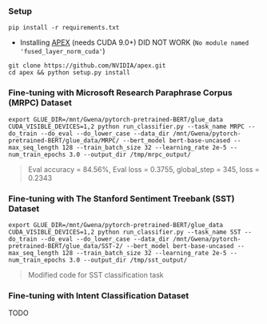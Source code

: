### Setup
```
pip install -r requirements.txt
```

* Installing [APEX](https://www.github.com/nvidia/apex) (needs CUDA 9.0+) DID NOT WORK (`No module named 'fused_layer_norm_cuda'`)
```
git clone https://github.com/NVIDIA/apex.git
cd apex && python setup.py install
```

### Fine-tuning with Microsoft Research Paraphrase Corpus (MRPC) Dataset
```
export GLUE_DIR=/mnt/Gwena/pytorch-pretrained-BERT/glue_data
CUDA_VISIBLE_DEVICES=1,2 python run_classifier.py --task_name MRPC --do_train --do_eval --do_lower_case --data_dir /mnt/Gwena/pytorch-pretrained-BERT/glue_data/MRPC/ --bert_model bert-base-uncased --max_seq_length 128 --train_batch_size 32 --learning_rate 2e-5 --num_train_epochs 3.0 --output_dir /tmp/mrpc_output/
```
> Eval accuracy = 84.56%, Eval loss = 0.3755, global_step = 345, loss = 0.2343

### Fine-tuning with The Stanford Sentiment Treebank (SST) Dataset
```
export GLUE_DIR=/mnt/Gwena/pytorch-pretrained-BERT/glue_data
CUDA_VISIBLE_DEVICES=1,2 python run_classifier.py --task_name SST --do_train --do_eval --do_lower_case --data_dir /mnt/Gwena/pytorch-pretrained-BERT/glue_data/SST-2/ --bert_model bert-base-uncased --max_seq_length 128 --train_batch_size 32 --learning_rate 2e-5 --num_train_epochs 3.0 --output_dir /tmp/sst_output/
```
> Modified code for SST classification task
>

### Fine-tuning with Intent Classification Dataset
TODO